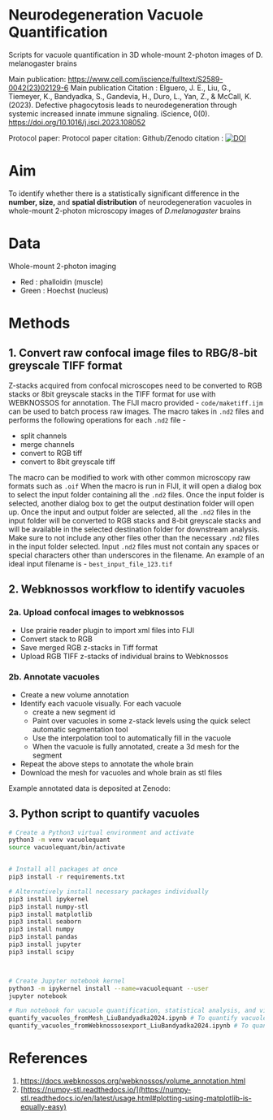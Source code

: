 # Neurodegeneration Vacuole Quantification
Scripts for vacuole quantification in 3D whole-mount 2-photon images of D. melanogaster brains

Main publication: https://www.cell.com/iscience/fulltext/S2589-0042(23)02129-6
Main publication Citation : Elguero, J. E., Liu, G., Tiemeyer, K., Bandyadka, S., Gandevia, H., Duro, L., Yan, Z., & McCall, K. (2023). Defective phagocytosis leads to neurodegeneration through systemic increased innate immune signaling. iScience, 0(0). https://doi.org/10.1016/j.isci.2023.108052

Protocol paper: 
Protocol paper citation: 
Github/Zenodo citation : [![DOI](https://zenodo.org/badge/668340016.svg)](https://zenodo.org/doi/10.5281/zenodo.10810495)

# Aim

To identify whether there is a statistically significant difference in the **number, size,** and **spatial distribution** of neurodegeneration vacuoles in whole-mount 2-photon microscopy images of _D.melanogaster_ brains

# Data

Whole-mount 2-photon imaging

- Red : phalloidin (muscle)
- Green : Hoechst (nucleus)

# Methods

## 1. Convert raw confocal image files to RBG/8-bit greyscale TIFF format

Z-stacks acquired from confocal microscopes need to be converted to RGB stacks or 8bit greyscale stacks in the TIFF format for use with WEBKNOSSOS for annotation.
The FIJI macro provided - `code/maketiff.ijm` can be used to batch process raw images. 
The macro takes in `.nd2` files and performs the following operations for each `.nd2` file - 
	
- split channels
- merge channels 
- convert to RGB tiff 
- convert to 8bit greyscale tiff 

The macro can be modified to work with other common microscopy raw formats such as `.oif`
When the macro is run in FIJI, it will open a dialog box to select the input folder containing all the `.nd2` files. Once the input folder is selected, another dialog box to get the output destination folder will open up. Once the input and output folder are selected, all the `.nd2` files in the input folder will be converted to RGB stacks and 8-bit greyscale stacks and will be available in the selected destination folder for downstream analysis. 
Make sure to not include any other files other than the necessary `.nd2` files in the input folder selected. 
Input `.nd2` files must not contain any spaces or special characters other than underscores in the filename. An example of an ideal input filename is - `best_input_file_123.tif`


## 2. Webknossos workflow to identify vacuoles

### 2a. Upload confocal images to webknossos

- Use prairie reader plugin to import xml files into FIJI
- Convert stack to RGB
- Save merged RGB z-stacks in Tiff format
- Upload RGB TIFF z-stacks of individual brains to Webknossos

### 2b. Annotate vacuoles

- Create a new volume annotation 
- Identify each vacuole visually. For each vacuole
	- create a new segment id
	- Paint over vacuoles in some z-stack levels using the quick select automatic segmentation tool
	- Use the interpolation tool to automatically fill in the vacuole 
	- When the vacuole is fully annotated, create a 3d mesh for the segment
- Repeat the above steps to annotate the whole brain  
- Download the mesh for vacuoles and whole brain as stl files 


Example annotated data is deposited at Zenodo: 
## 3. Python script to quantify vacuoles

```bash
# Create a Python3 virtual environment and activate
python3 -m venv vacuolequant
source vacuolequant/bin/activate


# Install all packages at once 
pip3 install -r requirements.txt

# Alternatively install necessary packages individually 
pip3 install ipykernel 
pip3 install numpy-stl 
pip3 install matplotlib 
pip3 install seaborn
pip3 install numpy 
pip3 install pandas 
pip3 install jupyter
pip3 install scipy



# Create Jupyter notebook kernel
python3 -m ipykernel install --name=vacuolequant --user 
jupyter notebook 

# Run notebook for vacuole quantification, statistical analysis, and visualization
quantify_vacuoles_fromMesh_LiuBandyadka2024.ipynb # To quantify vacuoles from mesh files 
quantify_vacuoles_fromWebknossosexport_LiuBandyadka2024.ipynb # To quantify vacuoles from csv files 
```



# References

1. https://docs.webknossos.org/webknossos/volume_annotation.html  
2. [https://numpy-stl.readthedocs.io/](https://numpy-stl.readthedocs.io/en/latest/usage.html#plotting-using-matplotlib-is-equally-easy)
